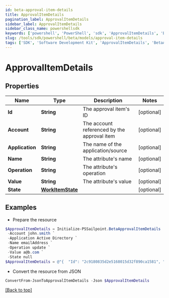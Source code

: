 ```yaml
---
id: beta-approval-item-details
title: ApprovalItemDetails
pagination_label: ApprovalItemDetails
sidebar_label: ApprovalItemDetails
sidebar_class_name: powershellsdk
keywords: ['powershell', 'PowerShell', 'sdk', 'ApprovalItemDetails', 'BetaApprovalItemDetails'] 
slug: /tools/sdk/powershell/beta/models/approval-item-details
tags: ['SDK', 'Software Development Kit', 'ApprovalItemDetails', 'BetaApprovalItemDetails']
---
```



# ApprovalItemDetails

## Properties

Name | Type | Description | Notes
------------ | ------------- | ------------- | -------------
**Id** | **String** | The approval item's ID | [optional] 
**Account** | **String** | The account referenced by the approval item | [optional] 
**Application** | **String** | The name of the application/source | [optional] 
**Name** | **String** | The attribute's name | [optional] 
**Operation** | **String** | The attribute's operation | [optional] 
**Value** | **String** | The attribute's value | [optional] 
**State** | [**WorkItemState**](work-item-state) |  | [optional] 

## Examples

- Prepare the resource
```powershell
$ApprovalItemDetails = Initialize-PSSailpoint.BetaApprovalItemDetails  -Id 2c9180835d2e5168015d32f890ca1581 `
 -Account john.smith `
 -Application Active Directory `
 -Name emailAddress `
 -Operation update `
 -Value a@b.com `
 -State null
$ApprovalItemDetails = @"{  "Id": "2c9180835d2e5168015d32f890ca1581", "Account": "john.smith", "Application": "Active Directory", "Name": "emailAddress", "Operation": "update", "Value": "a@b.com", "State": "null "}"@
```

- Convert the resource from JSON
```powershell
ConvertFrom-JsonToApprovalItemDetails -Json $ApprovalItemDetails
```


[[Back to top]](#) 

